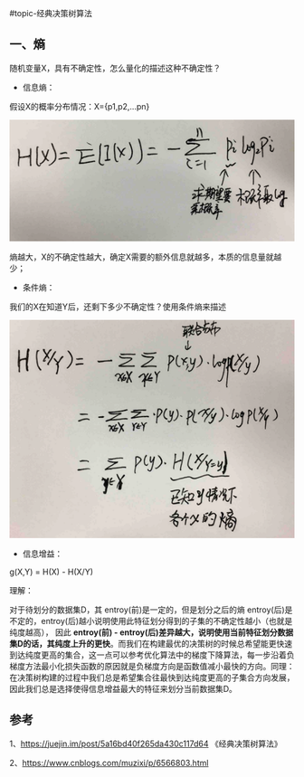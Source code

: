 #topic-经典决策树算法

## 一、熵

随机变量X，具有不确定性，怎么量化的描述这种不确定性？

* 信息熵：

假设X的概率分布情况：X={p1,p2,...pn}

![](/assets/2-juceshusuanfa-1.png)

熵越大，X的不确定性越大，确定X需要的额外信息就越多，本质的信息量就越少；


* 条件熵：

我们的X在知道Y后，还剩下多少不确定性？使用条件熵来描述

![](/assets/2-juceshusuanfa-2.png)


* 信息增益：

g(X,Y) = H(X) - H(X/Y)

理解：

 对于待划分的数据集D，其 entroy(前)是一定的，但是划分之后的熵 entroy(后)是不定的，entroy(后)越小说明使用此特征划分得到的子集的不确定性越小（也就是纯度越高），
 因此 **entroy(前) -  entroy(后)差异越大，说明使用当前特征划分数据集D的话，其纯度上升的更快**。而我们在构建最优的决策树的时候总希望能更快速到达纯度更高的集合，这一点可以参考优化算法中的梯度下降算法，每一步沿着负梯度方法最小化损失函数的原因就是负梯度方向是函数值减小最快的方向。同理：在决策树构建的过程中我们总是希望集合往最快到达纯度更高的子集合方向发展，因此我们总是选择使得信息增益最大的特征来划分当前数据集D。









## 参考

1、https://juejin.im/post/5a16bd40f265da430c117d64
《经典决策树算法》

2、https://www.cnblogs.com/muzixi/p/6566803.html

